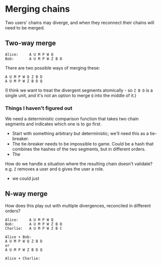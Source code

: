 ﻿# Merging chains

Two users' chains may diverge, and when they reconnect their chains will need to be merged.

## Two-way merge

```
Alice:     A U M P W Q
Bob:       A U M P W Z B D
```

There are two possible ways of merging these:

```
A U M P W Q Z B D
A U M P W Z B D Q
```

(I think we want to treat the divergent segments atomically - so `Z B D` is a single unit, and it's
not an option to merge `Q` into the middle of it.)

### Things I haven't figured out

We need a deterministic comparison function that takes two chain segments and indicates which one is
to go first.

- Start with something arbitrary but deterministic; we'll need this as a tie-breaker.
- The tie-breaker needs to be impossible to game. Could be a hash that combines the hashes of the
  two segments, but in different orders.
- The

How do we handle a situation where the resulting chain doesn't validate? e.g. `Z` removes a user and
`Q` gives the user a role.

- we could just

## N-way merge

How does this play out with multiple divergences, reconciled in different orders?

```
Alice:     A U M P W Q
Bob:       A U M P W Z B D
Charlie:   A U M P W Z B C

Alice + Bob:
A U M P W Q Z B D
or
A U M P W Z B D Q

Alice + Charlie:
```
